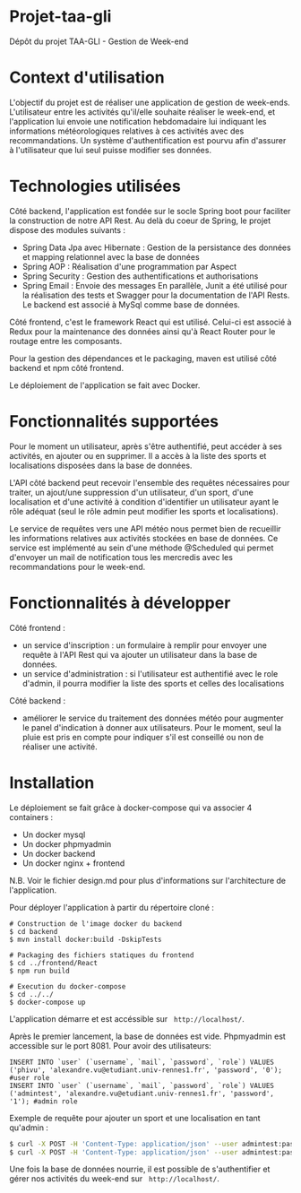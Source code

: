 # Projet-taa-gli
Dépôt du projet TAA-GLI - Gestion de Week-end

# Context d'utilisation

L'objectif du projet est de réaliser une application de gestion de week-ends. L'utilisateur entre les activités qu'il/elle souhaite réaliser le week-end, et l'application lui envoie une notification hebdomadaire lui indiquant les informations météorologiques relatives à ces activités avec des recommandations.
Un système d'authentification est pourvu afin d'assurer à l'utilisateur que lui seul puisse modifier ses données. 

# Technologies utilisées

Côté backend, l'application est fondée sur le socle Spring boot pour faciliter la construction de notre API Rest. Au delà du coeur de Spring, le projet dispose des modules suivants : 
 - Spring Data Jpa avec Hibernate : Gestion de la persistance des données et mapping relationnel avec la base de données
 - Spring AOP : Réalisation d'une programmation par Aspect
 - Spring Security : Gestion des authentifications et authorisations
 - Spring Email : Envoie des messages
En parallèle, Junit a été utilisé pour la réalisation des tests et Swagger pour la documentation de l'API Rests. Le backend est associé à MySql comme base de données. 

Côté frontend, c'est le framework React qui est utilisé. Celui-ci est associé à Redux pour la maintenance des données ainsi qu'à React Router pour le routage entre les composants. 

Pour la gestion des dépendances et le packaging, maven est utilisé côté backend et npm côté frontend.

Le déploiement de l'application se fait avec Docker.

# Fonctionnalités supportées

Pour le moment un utilisateur, après s'être authentifié, peut accéder à ses activités, en ajouter ou en supprimer. Il a accès à la liste des sports et localisations disposées dans la base de données. 

L'API côté backend peut recevoir l'ensemble des requêtes nécessaires pour traiter, un ajout/une suppression d'un utilisateur, d'un sport, d'une localisation et d'une activité à condition d'identifier un utilisateur ayant le rôle adéquat (seul le rôle admin peut modifier les sports et localisations).

Le service de requêtes vers une API météo nous permet bien de recueillir les informations relatives aux activités stockées en base de données. Ce service est implémenté au sein d'une méthode @Scheduled qui permet d'envoyer un mail de notification tous les mercredis avec les recommandations pour le week-end.

# Fonctionnalités à développer
Côté frontend :
 - un service d'inscription : un formulaire à remplir pour envoyer une requête à l'API Rest qui va ajouter un utilisateur dans la base de données.
 - un service d'administration : si l'utilisateur est authentifié avec le role d'admin, il pourra modifier la liste des sports et celles des localisations

Côté backend :
 - améliorer le service du traitement des données météo pour augmenter le panel d'indication à donner aux utilisateurs. Pour le moment, seul la pluie est pris en compte pour indiquer s'il est conseillé ou non de réaliser une activité.

# Installation

Le déploiement se fait grâce à docker-compose qui va associer 4 containers :
 - Un docker mysql
 - Un docker phpmyadmin
 - Un docker backend
 - Un docker nginx + frontend

N.B. Voir le fichier design.md pour plus d'informations sur l'architecture de l'application.

Pour déployer l'application à partir du répertoire cloné :
 
```
# Construction de l'image docker du backend
$ cd backend
$ mvn install docker:build -DskipTests

# Packaging des fichiers statiques du frontend
$ cd ../frontend/React
$ npm run build

# Execution du docker-compose
$ cd ../../
$ docker-compose up

```

L'application démarre et est accéssible sur ``` http://localhost/```.

Après le premier lancement, la base de données est vide. Phpmyadmin est accessible sur le port 8081. Pour avoir des utilisateurs:

```
INSERT INTO `user` (`username`, `mail`, `password`, `role`) VALUES ('phivu', 'alexandre.vu@etudiant.univ-rennes1.fr', 'password', '0'); #user role
INSERT INTO `user` (`username`, `mail`, `password`, `role`) VALUES ('admintest', 'alexandre.vu@etudiant.univ-rennes1.fr', 'password', '1'); #admin role
```

Exemple de requête pour ajouter un sport et une localisation en tant qu'admin :

```sh
$ curl -X POST -H 'Content-Type: application/json' --user admintest:password -i http://localhost:8080/api/admin/addSport --data '{"name":"Belote","environment":"INSIDE"}'
$ curl -X POST -H 'Content-Type: application/json' --user admintest:password -i http://localhost:8080/api/admin/addLocalisation --data '{"region":"Fr","ville":"Rennes"}'

```

Une fois la base de données nourrie, il est possible de s'authentifier et gérer nos activités du week-end sur ``` http://localhost/```. 







